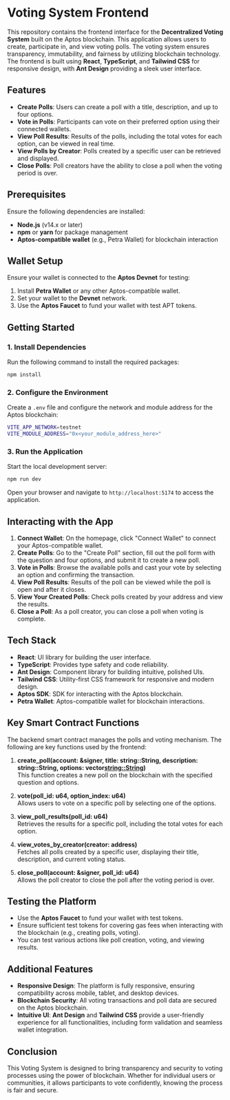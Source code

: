 # Voting System Frontend

This repository contains the frontend interface for the **Decentralized Voting System** built on the Aptos blockchain. This application allows users to create, participate in, and view voting polls. The voting system ensures transparency, immutability, and fairness by utilizing blockchain technology. The frontend is built using **React**, **TypeScript**, and **Tailwind CSS** for responsive design, with **Ant Design** providing a sleek user interface.

## Features

- **Create Polls**: Users can create a poll with a title, description, and up to four options.
- **Vote in Polls**: Participants can vote on their preferred option using their connected wallets.
- **View Poll Results**: Results of the polls, including the total votes for each option, can be viewed in real time.
- **View Polls by Creator**: Polls created by a specific user can be retrieved and displayed.
- **Close Polls**: Poll creators have the ability to close a poll when the voting period is over.

## Prerequisites

Ensure the following dependencies are installed:

- **Node.js** (v14.x or later)
- **npm** or **yarn** for package management
- **Aptos-compatible wallet** (e.g., Petra Wallet) for blockchain interaction

## Wallet Setup

Ensure your wallet is connected to the **Aptos Devnet** for testing:

1. Install **Petra Wallet** or any other Aptos-compatible wallet.
2. Set your wallet to the **Devnet** network.
3. Use the **Aptos Faucet** to fund your wallet with test APT tokens.

## Getting Started

### 1. Install Dependencies

Run the following command to install the required packages:

```bash
npm install
```

### 2. Configure the Environment

Create a `.env` file and configure the network and module address for the Aptos blockchain:

```bash
VITE_APP_NETWORK=testnet
VITE_MODULE_ADDRESS="0x<your_module_address_here>"
```

### 3. Run the Application

Start the local development server:

```bash
npm run dev
```

Open your browser and navigate to `http://localhost:5174` to access the application.

## Interacting with the App

1. **Connect Wallet**: On the homepage, click "Connect Wallet" to connect your Aptos-compatible wallet.
2. **Create Polls**: Go to the "Create Poll" section, fill out the poll form with the question and four options, and submit it to create a new poll.
3. **Vote in Polls**: Browse the available polls and cast your vote by selecting an option and confirming the transaction.
4. **View Poll Results**: Results of the poll can be viewed while the poll is open and after it closes.
5. **View Your Created Polls**: Check polls created by your address and view the results.
6. **Close a Poll**: As a poll creator, you can close a poll when voting is complete.

## Tech Stack

- **React**: UI library for building the user interface.
- **TypeScript**: Provides type safety and code reliability.
- **Ant Design**: Component library for building intuitive, polished UIs.
- **Tailwind CSS**: Utility-first CSS framework for responsive and modern design.
- **Aptos SDK**: SDK for interacting with the Aptos blockchain.
- **Petra Wallet**: Aptos-compatible wallet for blockchain interactions.

## Key Smart Contract Functions

The backend smart contract manages the polls and voting mechanism. The following are key functions used by the frontend:

1. **create_poll(account: &signer, title: string::String, description: string::String, options: vector<string::String>)**  
   This function creates a new poll on the blockchain with the specified question and options.

2. **vote(poll_id: u64, option_index: u64)**  
   Allows users to vote on a specific poll by selecting one of the options.

3. **view_poll_results(poll_id: u64)**  
   Retrieves the results for a specific poll, including the total votes for each option.

4. **view_votes_by_creator(creator: address)**  
   Fetches all polls created by a specific user, displaying their title, description, and current voting status.

5. **close_poll(account: &signer, poll_id: u64)**  
   Allows the poll creator to close the poll after the voting period is over.

## Testing the Platform

- Use the **Aptos Faucet** to fund your wallet with test tokens.
- Ensure sufficient test tokens for covering gas fees when interacting with the blockchain (e.g., creating polls, voting).
- You can test various actions like poll creation, voting, and viewing results.

## Additional Features

- **Responsive Design**: The platform is fully responsive, ensuring compatibility across mobile, tablet, and desktop devices.
- **Blockchain Security**: All voting transactions and poll data are secured on the Aptos blockchain.
- **Intuitive UI**: **Ant Design** and **Tailwind CSS** provide a user-friendly experience for all functionalities, including form validation and seamless wallet integration.

## Conclusion

This Voting System is designed to bring transparency and security to voting processes using the power of blockchain. Whether for individual users or communities, it allows participants to vote confidently, knowing the process is fair and secure.
